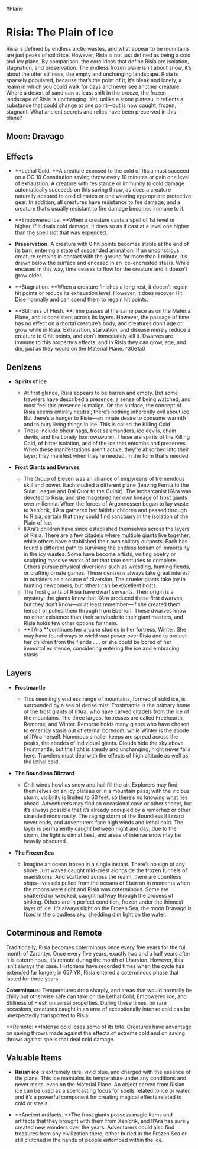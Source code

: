 #Plane
# Risia: The Plain of Ice

   Risia is defined by endless arctic wastes, and what appear to be mountains are just peaks of solid ice. However, Risia is not just defined as being a cold and icy plane. By comparison, the core ideas that define Risia are isolation, stagnation, and preservation. The endless frozen plane isn’t about snow, it’s about the utter stillness, the empty and unchanging landscape. Risia is sparsely populated, because that’s the point of it; it’s bleak and lonely, a realm in which you could walk for days and never see another creature. Where a desert of sand can at least shift in the breeze, the frozen landscape of Risia is unchanging. Yet, unlike a stone plateau, it reflects a substance that could change at one point—but is now caught, frozen, stagnant. What ancient secrets and relics have been preserved in this plane?


## Moon: Dravago


## Effects


*   **Lethal Cold. **A creature exposed to the cold of Risia must succeed on a DC 10 Constitution saving throw every 10 minutes or gain one level of exhaustion. A creature with resistance or immunity to cold damage automatically succeeds on this saving throw, as does a creature naturally adapted to cold climates or one wearing appropriate protective gear. In addition, all creatures have resistance to fire damage, and a creature that’s usually resistant to fire damage becomes immune to it.


*   **Empowered Ice. **When a creature casts a spell of 1st level or higher, if it deals cold damage, it does so as if cast at a level one higher than the spell slot that was expended.


*   **Preservation.** A creature with 0 hit points becomes stable at the end of its turn, entering a state of suspended animation. If an unconscious creature remains in contact with the ground for more than 1 minute, it’s drawn below the surface and encased in an ice-encrusted stasis. While encased in this way, time ceases to flow for the creature and it doesn’t grow older.


*   **Stagnation. **When a creature finishes a long rest, it doesn’t regain hit points or reduce its exhaustion level. However, it does recover Hit Dice normally and can spend them to regain hit points.


*   **Stillness of Flesh. **Time passes at the same pace as on the Material Plane, and is consistent across its layers. However, the passage of time has no effect on a mortal creature’s body, and creatures don’t age or grow while in Risia. Exhaustion, starvation, and disease merely reduce a creature to 0 hit points, and don’t immediately kill it. Dwarves are immune to this property’s effects, and in Risia they can grow, age, and die, just as they would on the Material Plane. ^30e1a0

## Denizens


*   **Spirits of Ice**

    *   At first glance, Risia appears to be barren and empty. But some travelers have described a presence, a sense of being watched, and most feel this presence is malign. On the surface, the concept of Risia seems entirely neutral; there’s nothing inherently evil about ice. But there’s a hunger to Risia—an innate desire to consume warmth and to bury living things in ice. This is called the Killing Cold
    *   These include bheur hags, frost salamanders, ice devils, chain devils, and the Lonely (sorrowsworn). These are spirits of the Killing Cold, of bitter isolation, and of the ice that entombs and preserves. When these manifestations aren’t active, they’re absorbed into their layer; they manifest when they’re needed, in the form that’s needed. 



*   **Frost Giants and Dwarves**

    *   The Group of Eleven was an alliance of empyreans of tremendous skill and power. Each studied a different plane (leaving Fernia to the Sulat League and Dal Quor to the Cul’sir). The archarcanist Il’Ara was devoted to Risia, and she magebred her own lineage of frost giants over millennia. When the forces of Argonnessen began to lay waste to Xen’drik, Il’Ara gathered her faithful children and passed through to Risia, certain that they could find sanctuary in the isolation of the Plain of Ice.
    *   Il’Ara’s children have since established themselves across the layers of Risia. There are a few citadels where multiple giants live together, while others have established their own solitary outposts. Each has found a different path to surviving the endless tedium of immortality in the icy wastes. Some have become artists, writing poetry or sculpting massive works of art that take centuries to complete. Others pursue physical diversions such as wrestling, hunting fiends, or crafting ornate games. These denizens always take great interest in outsiders as a source of diversion. The crueler giants take joy in hunting newcomers, but others can be excellent hosts. 
    *   The frost giants of Risia have dwarf servants. Their origin is a mystery: the giants know that Il’Ara produced these first dwarves, but they don’t know—or at least remember—if she created them herself or pulled them through from Eberron. These dwarves know no other existence than their servitude to their giant masters, and Risia holds few other options for them. 
    *   **Il’Ara **continues her arcane studies in her fortress, Winter. She may have found ways to wield vast power over Risia and to protect her children from the fiends . . . or she could be bored of her immortal existence, considering entering the ice and embracing stasis


## Layers


*   **Frostmantle**

    *   This seemingly endless range of mountains, formed of solid ice, is surrounded by a sea of dense mist. Frostmantle is the primary home of the frost giants of Il’Ara, who have carved citadels from the ice of the mountains. The three largest fortresses are called Freehearth, Remorse, and Winter. Remorse holds many giants who have chosen to enter icy stasis out of eternal boredom, while Winter is the abode of Il’Ara herself. Numerous smaller keeps are spread across the peaks, the abodes of individual giants. Clouds hide the sky above Frostmantle, but the light is steady and unchanging; night never falls here. Travelers must deal with the effects of high altitude as well as the lethal cold.



*   **The Boundless Blizzard**

    *   Chill winds howl as snow and hail fill the air. Explorers may find themselves on an icy plateau or in a mountain pass; with the vicious storm, visibility is limited to 60 feet, so there’s no knowing what lies ahead. Adventurers may find an occasional cave or other shelter, but it’s always possible that it’s already occupied by a remorhaz or other stranded monstrosity. The raging storm of the Boundless Blizzard never ends, and adventurers face high winds and lethal cold. The layer is permanently caught between night and day; due to the storm, the light is dim at best, and areas of intense snow may be heavily obscured.


*   **The Frozen Sea**

    *   Imagine an ocean frozen in a single instant. There’s no sign of any shore, just waves caught mid-crest alongside the frozen funnels of maelstroms. And scattered across the realm, there are countless ships—vessels pulled from the oceans of Eberron in moments when the moons were right and Risia was coterminous. Some are shattered or wrecked, caught halfway through the process of sinking. Others are in perfect condition, frozen under the thinnest layer of ice. It’s always night on the Frozen Sea; the moon Dravago is fixed in the cloudless sky, shedding dim light on the water.


## Coterminous and Remote


   Traditionally, Risia becomes coterminous once every five years for the full month of Zarantyr. Once every five years, exactly two and a half years after it is coterminous, it’s remote during the month of Lharvion. However, this isn’t always the case. Historians have recorded times when the cycle has extended far longer; in 657 YK, Risia entered a coterminous phase that lasted for three years.


   **Coterminous:** Temperatures drop sharply, and areas that would normally be chilly but otherwise safe can take on the Lethal Cold, Empowered Ice, and Stillness of Flesh universal properties. During these times, on rare occasions, creatures caught in an area of exceptionally intense cold can be unexpectedly transported to Risia. 


   **Remote: **Intense cold loses some of its bite. Creatures have advantage on saving throws made against the effects of extreme cold and on saving throws against spells that deal cold damage.


## Valuable Items


*   **Risian ice** is extremely rare, vivid blue, and charged with the essence of the plane. This ice maintains its temperature under any conditions and never melts, even on the Material Plane. An object carved from Risian ice can be used as a spellcasting focus for spells related to ice or water, and it’s a powerful component for creating magical effects related to cold or stasis. 


*   **Ancient artifacts. **The frost giants possess magic items and artifacts that they brought with them from Xen’drik, and Il’Ara has surely created new wonders over the years. Adventurers could also find treasures from any civilization there, either buried in the Frozen Sea or still clutched in the hands of people entombed within the ice.